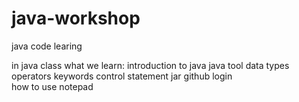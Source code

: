 # java-workshop
java code learing 

in java class what we learn:
introduction to java
java tool
data types
operators
keywords
control statement
jar
github  login        
how to use notepad
